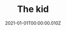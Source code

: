 ---
title: The kid
description: ""
date: "2021-01-01T00:00:00.010Z"
category: personal
preview: "/img/projects/personal/the-kid/prev.jpg"
images: ["personal/the-kid/1.jpg", "personal/the-kid/2.jpg", "personal/the-kid/3.jpg", "personal/the-kid/4.jpg"]
---